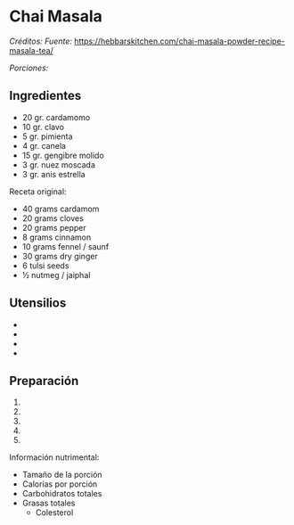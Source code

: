 # Chai Masala

*Créditos:*
*Fuente:* https://hebbarskitchen.com/chai-masala-powder-recipe-masala-tea/

*Porciones:*


## Ingredientes
  * 20 gr. cardamomo
  * 10 gr. clavo
  *  5 gr. pimienta
  *  4 gr. canela
  * 15 gr. gengibre molido
  *  3 gr. nuez moscada
  *  3 gr. anis estrella

Receta original:
- 40 grams cardamom
- 20 grams cloves
- 20 grams pepper
- 8 grams cinnamon
- 10 grams fennel / saunf
- 30 grams dry ginger
- 6 tulsi seeds
- ½ nutmeg / jaiphal


## Utensilios

- 
- 
- 
- 


## Preparación

1. 
2. 
3. 
4. 
5. 


Información nutrimental:

- Tamaño de la porción
- Calorías por porción
- Carbohidratos totales
- Grasas totales
  - Colesterol

